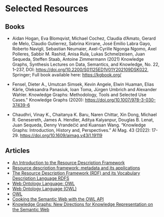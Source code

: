 # Selected Resources

## Books

- Aidan Hogan, Eva Blomqvist, Michael Cochez, Claudia d’Amato, Gerard
  de Melo, Claudio Gutierrez, Sabrina Kirrane, José Emilio Labra Gayo,
  Roberto Navigli, Sebastian Neumaier, Axel-Cyrille Ngonga Ngomo, Axel
  Polleres, Sabbir M. Rashid, Anisa Rula, Lukas Schmelzeisen, Juan
  Sequeda, Steffen Staab, Antoine Zimmermann (2021) Knowledge Graphs,
  Synthesis Lectures on Data, Semantics, and Knowledge, No. 22, 1–237,
  DOI: https://doi.org/10.2200/S01125ED1V01Y202109DSK022, Springer;
  Full book available here: https://kgbook.org/

- Fensel, Dieter A., Umutcan Simsek, Kevin Angele, Elwin Huaman, Elias
  Kärle, Oleksandra Panasiuk, Ioan Toma, Jürgen Umbrich and Alexander
  Wahler. Knowledge Graphs: Methodology, Tools and Selected Use
  Cases." Knowledge Graphs (2020): https://doi.org/10.1007/978-3-030-37439-6
  
- Chaudhri, Vinay K., Chaitanya K. Baru, Naren Chittar, Xin Dong, Michael R. Genesereth, James A. Hendler, Aditya Kalyanpur, Douglas B. Lenat, Juan Sequeda, Denny Vrandečić and Kuansan Wang. “Knowledge Graphs: Introduction, History and, Perspectives.” AI Mag. 43 (2022): 17-29. https://doi.org/10.1609/aimag.v43i1.19119
  
## Articles  
  
- [An Introduction to the Resource Description
  Framework](https://asistdl.onlinelibrary.wiley.com/doi/full/10.1002/bult.105)
- [Resource description framework: metadata and its applications](https://dl.acm.org/doi/abs/10.1145/507533.507536)
- [The Resource Description Framework (RDF) and its Vocabulary Description Language RDFS](https://link.springer.com/chapter/10.1007/978-3-540-24750-0_3)
- [Web Ontology Language: OWL](https://link.springer.com/chapter/10.1007/978-3-540-24750-0_4)
- [Web Ontology Language (OWL)](https://corescholar.libraries.wright.edu/cgi/viewcontent.cgi?article=1183&context=cse)
- [OWL](https://static.twoday.net/71desa1bif/files/W3C-OWL-Overview.pdf)
- [Cooking the Semantic Web with the OWL API](https://link.springer.com/content/pdf/10.1007/978-3-540-39718-2_42.pdf)
- [Knowledge Graphs: New Directions for Knowledge Representation on the Semantic Web](https://drops.dagstuhl.de/opus/volltexte/2019/10328/)
